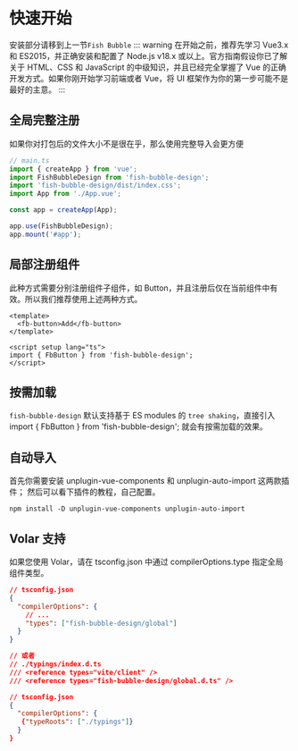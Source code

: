 # 快速开始

安装部分请移到上一节`Fish Bubble`
::: warning
在开始之前，推荐先学习 Vue3.x 和 ES2015，并正确安装和配置了 Node.js v18.x 或以上。官方指南假设你已了解关于 HTML、CSS 和 JavaScript 的中级知识，并且已经完全掌握了 Vue 的正确开发方式。如果你刚开始学习前端或者 Vue，将 UI 框架作为你的第一步可能不是最好的主意。
:::

## 全局完整注册

如果你对打包后的文件大小不是很在乎，那么使用完整导入会更方便

```typescript
// main.ts
import { createApp } from 'vue';
import FishBubbleDesign from 'fish-bubble-design';
import 'fish-bubble-design/dist/index.css';
import App from './App.vue';

const app = createApp(App);

app.use(FishBubbleDesign);
app.mount('#app');
```

## 局部注册组件

此种方式需要分别注册组件子组件，如 Button，并且注册后仅在当前组件中有效。所以我们推荐使用上述两种方式。

```vue
<template>
  <fb-button>Add</fb-button>
</template>

<script setup lang="ts">
import { FbButton } from 'fish-bubble-design';
</script>
```

## 按需加载

`fish-bubble-design` 默认支持基于 ES modules 的 `tree shaking`，直接引入 import { FbButton } from 'fish-bubble-design'; 就会有按需加载的效果。

## 自动导入

首先你需要安装 unplugin-vue-components 和 unplugin-auto-import 这两款插件； 然后可以看下插件的教程，自己配置。

```shell
npm install -D unplugin-vue-components unplugin-auto-import
```

## Volar 支持

如果您使用 Volar，请在 tsconfig.json 中通过 compilerOptions.type 指定全局组件类型。

```json
// tsconfig.json
{
  "compilerOptions": {
    // ...
    "types": ["fish-bubble-design/global"]
  }
}

// 或者
// ./typings/index.d.ts
/// <reference types="vite/client" />
/// <reference types="fish-bubble-design/global.d.ts" />

// tsconfig.json
{
  "compilerOptions": {
   {"typeRoots": ["./typings"]}
  }
}
```
